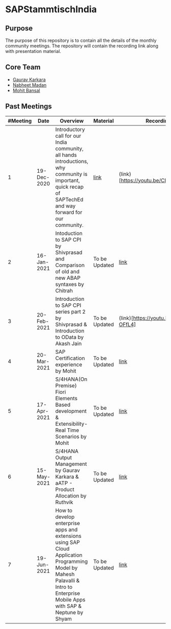 # SAPStammtischIndia

## Purpose
The purpose of this repository is to contain all the details of the monthly community meetings. The repository will contain the recording link along with presentation material.

## Core Team
- [Gaurav Karkara](https://twitter.com/Gauravk817)
- [Nabheet Madan](https://twitter.com/nabheet)
- [Mohit Bansal](https://twitter.com/mohitbansalsap) 
## Past Meetings

| #Meeting  |  Date |Overview |Material|Recording|
|---|---|---|---|---|
|  1  | 19-Dec-2020  | Introductory call for our India community, all hands introductions, why community is important, quick recap of SAPTechEd and way forward for our community. |<a href="./Meeting 1 19-Dec-2020 Intro">link</a>|(link)[https://youtu.be/ClCdgHXGlwU]
|  2  | 16-Jan-2021  | Intoduction to SAP CPI by Shivprasad and Comparison of old and new ABAP syntaxes by Chitrah |To be Updated|[link](https://www.youtube.com/watch?v=eZPCFT7z-wg&list=PLFPD0TdUpypkSmDF1Ll-fDIP7tSuXVfl5&index=6)
|  3  | 20-Feb-2021  | Introduction to SAP CPI series part 2 by Shivprasad & Introduction to OData by Akash Jain|To be Updated|(link)[https://youtu.be/3yhQw-OFfL4]
|  4  | 20-Mar-2021  | SAP Certification experience by Mohit |To be Updated|[link](https://youtu.be/kdW0HNdt1ok)
|  5  | 17-Apr-2021  | S/4HANA(On Premise) Fiori Elements Based development & Extensibility- Real Time Scenarios  by Mohit |To be Updated|[link](https://youtu.be/5ycBhm9cH3o)
|  6  | 15-May-2021  | S/4HANA Output Management by Gaurav Karkara & aATP - Product Allocation by Ruthvik  |To be Updated|[link](https://youtu.be/82CUQQ02VWA)
|  7  | 19-Jun-2021  | How to develop enterprise apps and extensions using SAP Cloud   Application Programming Model by Mahesh Palavalli & Intro to Enterprise Mobile Apps with SAP & Neptune by Shyam    |To be Updated|[link](https://youtu.be/rOG34gft0Gg)


